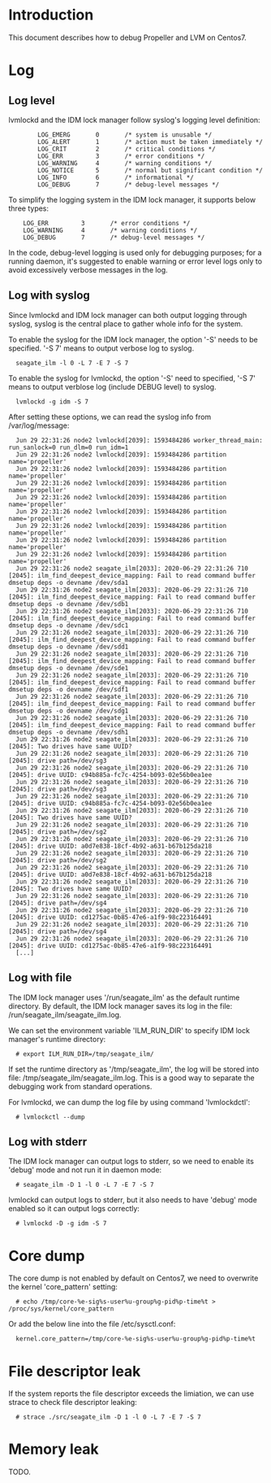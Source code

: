 # Introduction

This document describes how to debug Propeller and LVM on Centos7.

# Log

## Log level

lvmlockd and the IDM lock manager follow syslog's logging level
definition:

```
        LOG_EMERG       0       /* system is unusable */
        LOG_ALERT       1       /* action must be taken immediately */
        LOG_CRIT        2       /* critical conditions */
        LOG_ERR         3       /* error conditions */
        LOG_WARNING     4       /* warning conditions */
        LOG_NOTICE      5       /* normal but significant condition */
        LOG_INFO        6       /* informational */
        LOG_DEBUG       7       /* debug-level messages */
```

To simplify the logging system in the IDM lock manager, it supports
below three types:

        LOG_ERR         3       /* error conditions */
        LOG_WARNING     4       /* warning conditions */
        LOG_DEBUG       7       /* debug-level messages */

In the code, debug-level logging is used only for debugging purposes;
for a running daemon, it's suggested to enable warning or error
level logs only to avoid excessively verbose messages in the log.

## Log with syslog

Since lvmlockd and IDM lock manager can both output logging through syslog,
syslog is the central place to gather whole info for the system.

To enable the syslog for the IDM lock manager, the option '-S'
needs to be specified. '-S 7' means to output verbose log to syslog.

```
  seagate_ilm -l 0 -L 7 -E 7 -S 7
```

To enable the syslog for lvmlockd, the option '-S' need to specified,
'-S 7' means to output verblose log (include DEBUG level) to syslog.

```
  lvmlockd -g idm -S 7
```

After setting these options, we can read the syslog info from /var/log/message:

```
  Jun 29 22:31:26 node2 lvmlockd[2039]: 1593484286 worker_thread_main: run_sanlock=0 run_dlm=0 run_idm=1
  Jun 29 22:31:26 node2 lvmlockd[2039]: 1593484286 partition name='propeller'
  Jun 29 22:31:26 node2 lvmlockd[2039]: 1593484286 partition name='propeller'
  Jun 29 22:31:26 node2 lvmlockd[2039]: 1593484286 partition name='propeller'
  Jun 29 22:31:26 node2 lvmlockd[2039]: 1593484286 partition name='propeller'
  Jun 29 22:31:26 node2 lvmlockd[2039]: 1593484286 partition name='propeller'
  Jun 29 22:31:26 node2 lvmlockd[2039]: 1593484286 partition name='propeller'
  Jun 29 22:31:26 node2 lvmlockd[2039]: 1593484286 partition name='propeller'
  Jun 29 22:31:26 node2 lvmlockd[2039]: 1593484286 partition name='propeller'
  Jun 29 22:31:26 node2 seagate_ilm[2033]: 2020-06-29 22:31:26 710 [2045]: ilm_find_deepest_device_mapping: Fail to read command buffer dmsetup deps -o devname /dev/sda1
  Jun 29 22:31:26 node2 seagate_ilm[2033]: 2020-06-29 22:31:26 710 [2045]: ilm_find_deepest_device_mapping: Fail to read command buffer dmsetup deps -o devname /dev/sdb1
  Jun 29 22:31:26 node2 seagate_ilm[2033]: 2020-06-29 22:31:26 710 [2045]: ilm_find_deepest_device_mapping: Fail to read command buffer dmsetup deps -o devname /dev/sdc1
  Jun 29 22:31:26 node2 seagate_ilm[2033]: 2020-06-29 22:31:26 710 [2045]: ilm_find_deepest_device_mapping: Fail to read command buffer dmsetup deps -o devname /dev/sdd1
  Jun 29 22:31:26 node2 seagate_ilm[2033]: 2020-06-29 22:31:26 710 [2045]: ilm_find_deepest_device_mapping: Fail to read command buffer dmsetup deps -o devname /dev/sde1
  Jun 29 22:31:26 node2 seagate_ilm[2033]: 2020-06-29 22:31:26 710 [2045]: ilm_find_deepest_device_mapping: Fail to read command buffer dmsetup deps -o devname /dev/sdf1
  Jun 29 22:31:26 node2 seagate_ilm[2033]: 2020-06-29 22:31:26 710 [2045]: ilm_find_deepest_device_mapping: Fail to read command buffer dmsetup deps -o devname /dev/sdg1
  Jun 29 22:31:26 node2 seagate_ilm[2033]: 2020-06-29 22:31:26 710 [2045]: ilm_find_deepest_device_mapping: Fail to read command buffer dmsetup deps -o devname /dev/sdh1
  Jun 29 22:31:26 node2 seagate_ilm[2033]: 2020-06-29 22:31:26 710 [2045]: Two drives have same UUID?
  Jun 29 22:31:26 node2 seagate_ilm[2033]: 2020-06-29 22:31:26 710 [2045]: drive path=/dev/sg3
  Jun 29 22:31:26 node2 seagate_ilm[2033]: 2020-06-29 22:31:26 710 [2045]: drive UUID: c94b885a-fc7c-4254-b093-02e56b0ea1ee
  Jun 29 22:31:26 node2 seagate_ilm[2033]: 2020-06-29 22:31:26 710 [2045]: drive path=/dev/sg3
  Jun 29 22:31:26 node2 seagate_ilm[2033]: 2020-06-29 22:31:26 710 [2045]: drive UUID: c94b885a-fc7c-4254-b093-02e56b0ea1ee
  Jun 29 22:31:26 node2 seagate_ilm[2033]: 2020-06-29 22:31:26 710 [2045]: Two drives have same UUID?
  Jun 29 22:31:26 node2 seagate_ilm[2033]: 2020-06-29 22:31:26 710 [2045]: drive path=/dev/sg2
  Jun 29 22:31:26 node2 seagate_ilm[2033]: 2020-06-29 22:31:26 710 [2045]: drive UUID: a0d7e838-18cf-4b92-a631-b67b125da218
  Jun 29 22:31:26 node2 seagate_ilm[2033]: 2020-06-29 22:31:26 710 [2045]: drive path=/dev/sg2
  Jun 29 22:31:26 node2 seagate_ilm[2033]: 2020-06-29 22:31:26 710 [2045]: drive UUID: a0d7e838-18cf-4b92-a631-b67b125da218
  Jun 29 22:31:26 node2 seagate_ilm[2033]: 2020-06-29 22:31:26 710 [2045]: Two drives have same UUID?
  Jun 29 22:31:26 node2 seagate_ilm[2033]: 2020-06-29 22:31:26 710 [2045]: drive path=/dev/sg4
  Jun 29 22:31:26 node2 seagate_ilm[2033]: 2020-06-29 22:31:26 710 [2045]: drive UUID: cd1275ac-0b85-47e6-a1f9-98c223164491
  Jun 29 22:31:26 node2 seagate_ilm[2033]: 2020-06-29 22:31:26 710 [2045]: drive path=/dev/sg4
  Jun 29 22:31:26 node2 seagate_ilm[2033]: 2020-06-29 22:31:26 710 [2045]: drive UUID: cd1275ac-0b85-47e6-a1f9-98c223164491
  [...]
```

## Log with file

The IDM lock manager uses '/run/seagate_ilm' as the default runtime directory.
By default, the IDM lock manager saves its log in the file:
/run/seagate_ilm/seagate_ilm.log. 

We can set the environment variable 'ILM_RUN_DIR' to specify IDM lock
manager's runtime directory:
```
  # export ILM_RUN_DIR=/tmp/seagate_ilm/
```

If set the runtime directory as '/tmp/seagate_ilm', the log will be
stored into file: /tmp/seagate_ilm/seagate_ilm.log. This is a good way
to separate the debugging work from standard operations.

For lvmlockd, we can dump the log file by using command 'lvmlockdctl':
```
  # lvmlockctl --dump
```

## Log with stderr

The IDM lock manager can output logs to stderr, so we need to enable its
'debug' mode and not run it in daemon mode:

```
  # seagate_ilm -D 1 -l 0 -L 7 -E 7 -S 7
```

lvmlockd can output logs to stderr, but it also needs to have 'debug' mode enabled
so it can output logs correctly:

```
  # lvmlockd -D -g idm -S 7
```

# Core dump

The core dump is not enabled by default on Centos7, we need to overwrite
the kernel 'core_pattern' setting:
```
  # echo /tmp/core-%e-sig%s-user%u-group%g-pid%p-time%t > /proc/sys/kernel/core_pattern
```

Or add the below line into the file /etc/sysctl.conf:
```
  kernel.core_pattern=/tmp/core-%e-sig%s-user%u-group%g-pid%p-time%t
```

# File descriptor leak

If the system reports the file descriptor exceeds the limiation, we can
use strace to check file descriptor leaking:
```
  # strace ./src/seagate_ilm -D 1 -l 0 -L 7 -E 7 -S 7
```

# Memory leak

TODO.
